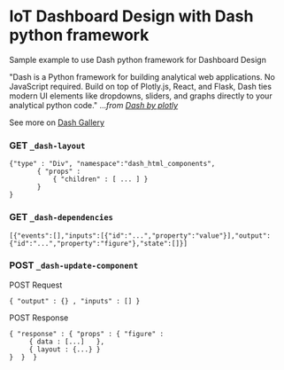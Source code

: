 # IoT Dashboard Design with Dash python framework

Sample example to use Dash python framework for Dashboard Design

"Dash is a Python framework for building analytical web applications. No JavaScript required. Build on top of Plotly.js, React, and Flask, Dash ties modern UI elements like dropdowns, sliders, and graphs directly to your analytical python code." ..._from [Dash by plotly](https://plot.ly/products/dash/)_

See more on [Dash Gallery](https://dash.plot.ly/gallery)

### GET `_dash-layout`

```
{"type" : "Div", "namespace":"dash_html_components", 
       { "props" :
           { "children" : [ ... ] }
       }
}
```

### GET `_dash-dependencies`

```
[{"events":[],"inputs":[{"id":"...","property":"value"}],"output":{"id":"...","property":"figure"},"state":[]}]

```
### POST `_dash-update-component`

POST Request
```
{ "output" : {} , "inputs" : [] }
```

POST Response
```
{ "response" : { "props" : { "figure" :
     { data : [...]   },
     { layout : {...} }
}  }  }
```
           
